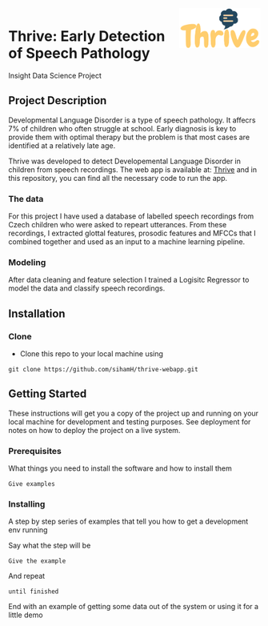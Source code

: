 <a href="https://thrive-webapp.herokuapp.com/">
    <img src="static/img/thrive.png" title="Thrive" align="right" height="80" />
</a>

# Thrive: Early Detection of Speech Pathology
Insight Data Science Project

## Project Description
Developmental Language Disorder is a type of speech pathology. It affecrs 7% of children who often struggle at school.
Early diagnosis is key to provide them with optimal therapy but the problem is that most cases are identified at a relatively 
late age.

Thrive was developed to detect Developemental Language Disorder in children from speech recordings.
The web app is available at: [Thrive](https://thrive-webapp.herokuapp.com/) and in this repository, you can find all the necessary 
code to run the app.

### The data
For this project I have used a database of labelled speech recordings from Czech children who were asked to repeart utterances.
From these recordings, I extracted glottal features, prosodic features and MFCCs that I combined together and used as an input
to a machine learning pipeline.

### Modeling
After data cleaning and feature selection I trained a Logisitc Regressor to model the data and classify speech recordings.

## Installation

### Clone

- Clone this repo to your local machine using 
```
git clone https://github.com/sihamH/thrive-webapp.git
```


## Getting Started

These instructions will get you a copy of the project up and running on your local machine for development and testing purposes. See deployment for notes on how to deploy the project on a live system.

### Prerequisites

What things you need to install the software and how to install them

```
Give examples
```

### Installing

A step by step series of examples that tell you how to get a development env running

Say what the step will be

```
Give the example
```

And repeat

```
until finished
```

End with an example of getting some data out of the system or using it for a little demo

